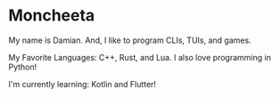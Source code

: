 # Moncheeta

My name is Damian. And, I like to program CLIs, TUIs, and games.

My Favorite Languages: C++, Rust, and Lua.
I also love programming in Python!

I'm currently learning: Kotlin and Flutter!
